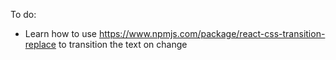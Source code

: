 To do:

- Learn how to use https://www.npmjs.com/package/react-css-transition-replace to transition the text on change
